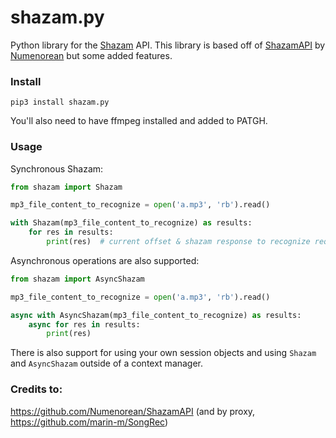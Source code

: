 # shazam.py

Python library for the [Shazam](https://shazam.com) API. This library is based off of [ShazamAPI](https://github.com/Numenorean/ShazamAPI) by [Numenorean](https://github.com/Numenorean) but some added features.

### Install
```
pip3 install shazam.py
```
You'll also need to have ffmpeg installed and added to PATGH.

### Usage

Synchronous Shazam:

```python
from shazam import Shazam

mp3_file_content_to_recognize = open('a.mp3', 'rb').read()

with Shazam(mp3_file_content_to_recognize) as results:
    for res in results:
        print(res)  # current offset & shazam response to recognize requests
```

Asynchronous operations are also supported:

```python
from shazam import AsyncShazam

mp3_file_content_to_recognize = open('a.mp3', 'rb').read()

async with AsyncShazam(mp3_file_content_to_recognize) as results:
    async for res in results:
        print(res)
```

There is also support for using your own session objects and using `Shazam` and `AsyncShazam` outside of
a context manager.



### Credits to:
https://github.com/Numenorean/ShazamAPI (and by proxy, https://github.com/marin-m/SongRec)

